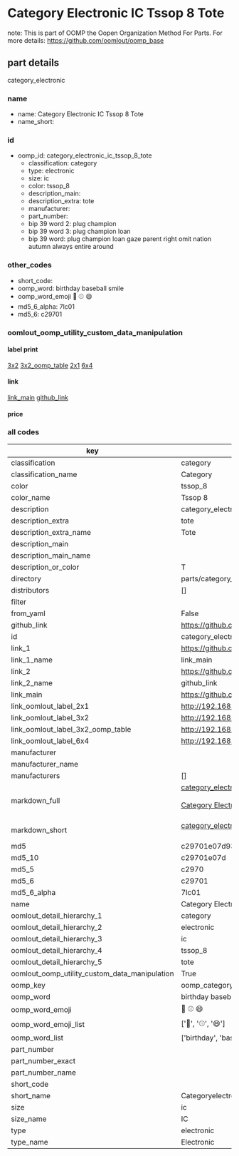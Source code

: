 # Category Electronic IC Tssop 8 Tote  

note: This is part of OOMP the Oopen Organization Method For Parts. For more details: https://github.com/oomlout/oomp_base

##  part details



category_electronic

### name
* name: Category Electronic IC Tssop 8 Tote
* name_short: 
### id
* oomp_id: category_electronic_ic_tssop_8_tote
  * classification: category
  * type: electronic
  * size: ic
  * color: tssop_8
  * description_main: 
  * description_extra: tote
  * manufacturer: 
  * part_number: 
  * bip 39 word 2: plug champion
  * bip 39 word 3: plug champion loan
  * bip 39 word: plug champion loan gaze parent right omit nation autumn always entire around

### other_codes
* short_code: 
* oomp_word: birthday baseball smile
* oomp_word_emoji :birthday: :baseball: :smile:
* md5_6_alpha: 7lc01
* md5_6: c29701






### oomlout_oomp_utility_custom_data_manipulation
#### label print
[3x2](http://192.168.1.245:1112/?label=oomp%207lc01)
[3x2_oomp_table](http://192.168.1.107:1112/?label=oomp%207lc01)
[2x1](http://192.168.1.242:1112/?label=oomp%207lc01)
[6x4](http://192.168.1.55:1112/?label=oomp%207lc01)    

#### link

[link_main](https://github.com/oomlout/oomlout_oomp_current_version_messy/tree/main/parts/category_electronic_ic_tssop_8_tote) [github_link](https://github.com/oomlout/oomlout_oomp_part_src/tree/main/parts/category_electronic_ic_tssop_8_tote)                             

#### price







### all codes 
| key | value |  
| --- | --- |  
| classification | category |  
| classification_name | Category |  
| color | tssop_8 |  
| color_name | Tssop 8 |  
| description | category_electronic |  
| description_extra | tote |  
| description_extra_name | Tote |  
| description_main |  |  
| description_main_name |  |  
| description_or_color | T  |  
| directory | parts/category_electronic_ic_tssop_8_tote |  
| distributors | [] |  
| filter |  |  
| from_yaml | False |  
| github_link | https://github.com/oomlout/oomlout_oomp_part_src/tree/main/parts/category_electronic_ic_tssop_8_tote |  
| id | category_electronic_ic_tssop_8_tote |  
| link_1 | https://github.com/oomlout/oomlout_oomp_current_version_messy/tree/main/parts/category_electronic_ic_tssop_8_tote |  
| link_1_name | link_main |  
| link_2 | https://github.com/oomlout/oomlout_oomp_part_src/tree/main/parts/category_electronic_ic_tssop_8_tote |  
| link_2_name | github_link |  
| link_main | https://github.com/oomlout/oomlout_oomp_current_version_messy/tree/main/parts/category_electronic_ic_tssop_8_tote |  
| link_oomlout_label_2x1 | http://192.168.1.242:1112/?label=oomp%207lc01 |  
| link_oomlout_label_3x2 | http://192.168.1.245:1112/?label=oomp%207lc01 |  
| link_oomlout_label_3x2_oomp_table | http://192.168.1.107:1112/?label=oomp%207lc01 |  
| link_oomlout_label_6x4 | http://192.168.1.55:1112/?label=oomp%207lc01 |  
| manufacturer |  |  
| manufacturer_name |  |  
| manufacturers | [] |  
| markdown_full | [category_electronic_ic_tssop_8_tote](https://github.com/oomlout/oomlout_oomp_current_version_messy/tree/main/parts/category_electronic_ic_tssop_8_tote)<br>[](https://github.com/oomlout/oomlout_oomp_current_version_messy/tree/main/parts/category_electronic_ic_tssop_8_tote)<br>[Category Electronic Ic Tssop 8 Tote](https://github.com/oomlout/oomlout_oomp_current_version_messy/tree/main/parts/category_electronic_ic_tssop_8_tote)<br><br> |  
| markdown_short | [category_electronic_ic_tssop_8_tote](https://github.com/oomlout/oomlout_oomp_current_version_messy/tree/main/parts/category_electronic_ic_tssop_8_tote)<br><br> |  
| md5 | c29701e07d93534ee750160b06098536 |  
| md5_10 | c29701e07d |  
| md5_5 | c2970 |  
| md5_6 | c29701 |  
| md5_6_alpha | 7lc01 |  
| name | Category Electronic IC Tssop 8 Tote |  
| oomlout_detail_hierarchy_1 | category |  
| oomlout_detail_hierarchy_2 | electronic |  
| oomlout_detail_hierarchy_3 | ic |  
| oomlout_detail_hierarchy_4 | tssop_8 |  
| oomlout_detail_hierarchy_5 | tote |  
| oomlout_oomp_utility_custom_data_manipulation | True |  
| oomp_key | oomp_category_electronic_ic_tssop_8_tote |  
| oomp_word | birthday baseball smile |  
| oomp_word_emoji | :birthday: :baseball: :smile: |  
| oomp_word_emoji_list | [':birthday:', ':baseball:', ':smile:'] |  
| oomp_word_list | ['birthday', 'baseball', 'smile'] |  
| part_number |  |  
| part_number_exact |  |  
| part_number_name |  |  
| short_code |  |  
| short_name | Categoryelectronic |  
| size | ic |  
| size_name | IC |  
| type | electronic |  
| type_name | Electronic |  
